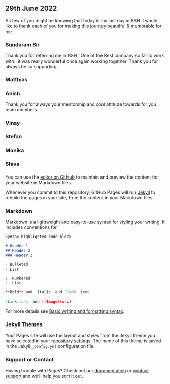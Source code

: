 ## 29th June 2022

As few of you might be knowing that today is my last day in BSH.
I would like to thank each of you for making this journey beautiful & memorable for me . 

### Sundaram Sir 
Thank you for referring me in BSH . One of the Best company so far to work with.. it was really wonderful once again working together. Thank you for always be so supporting.

### Matthias

### Anish 
Thank you for always your mentorship and cool attitude towards for you team members. 

### Vinay

### Stefan 

### Monika



### Shiva 

### 

###



You can use the [editor on GitHub](https://github.com/binay302/FarewellBSH/edit/gh-pages/index.md) to maintain and preview the content for your website in Markdown files.

Whenever you commit to this repository, GitHub Pages will run [Jekyll](https://jekyllrb.com/) to rebuild the pages in your site, from the content in your Markdown files.

### Markdown

Markdown is a lightweight and easy-to-use syntax for styling your writing. It includes conventions for

```markdown
Syntax highlighted code block

# Header 1
## Header 2
### Header 3

- Bulleted
- List

1. Numbered
2. List

**Bold** and _Italic_ and `Code` text

[Link](url) and ![Image](src)
```

For more details see [Basic writing and formatting syntax](https://docs.github.com/en/github/writing-on-github/getting-started-with-writing-and-formatting-on-github/basic-writing-and-formatting-syntax).

### Jekyll Themes

Your Pages site will use the layout and styles from the Jekyll theme you have selected in your [repository settings](https://github.com/binay302/FarewellBSH/settings/pages). The name of this theme is saved in the Jekyll `_config.yml` configuration file.

### Support or Contact

Having trouble with Pages? Check out our [documentation](https://docs.github.com/categories/github-pages-basics/) or [contact support](https://support.github.com/contact) and we’ll help you sort it out.
